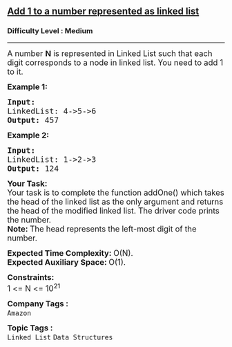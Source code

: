 <h2><a href="https://practice.geeksforgeeks.org/problems/add-1-to-a-number-represented-as-linked-list/1?page=1&difficulty[]=1&category[]=Linked%20List&sprint=94ade6723438d94ecf0c00c3937dad55&sortBy=submissions">Add 1 to a number represented as linked list</a></h2><h3>Difficulty Level : Medium</h3><hr><div class="problems_problem_content__Xm_eO"><p><span style="font-size: 18px;">A number&nbsp;<strong>N</strong>&nbsp;is represented in Linked List such that each digit corresponds to a node in linked list. You need to add 1 to it.</span></p>
<p><span style="font-size: 18px;"><strong>Example 1:</strong></span></p>
<pre><span style="font-size: 18px;"><strong>Input:
</strong>LinkedList: 4-&gt;5-&gt;6
<strong>Output: </strong>457&nbsp;</span>
</pre>
<p><span style="font-size: 18px;"><strong>Example 2:</strong></span></p>
<pre><span style="font-size: 18px;"><strong>Input:
</strong>LinkedList: 1-&gt;2-&gt;3
<strong>Output: </strong>124&nbsp;</span></pre>
<p><span style="font-size: 18px;"><strong>Your Task:</strong><br>Your task is to complete the function addOne() which takes the head of the linked list as the only argument and returns the head of the modified linked list. The driver code prints the number.<br><strong>Note:&nbsp;</strong>The head represents the left-most digit of the number.</span></p>
<p><span style="font-size: 18px;"><strong>Expected Time Complexity:&nbsp;</strong>O(N).<br><strong>Expected Auxiliary Space:&nbsp;</strong>O(1).</span></p>
<p><span style="font-size: 18px;"><strong>Constraints:</strong><br>1 &lt;= N &lt;= 10<sup>21</sup></span></p></div><p><span style=font-size:18px><strong>Company Tags : </strong><br><code>Amazon</code>&nbsp;<br><p><span style=font-size:18px><strong>Topic Tags : </strong><br><code>Linked List</code>&nbsp;<code>Data Structures</code>&nbsp;